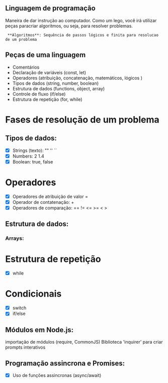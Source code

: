 ## Linguagem de programação 

Maneira de dar instrução ao computador.
Como um lego, você irá utilizar peças paracriar algoritmos, ou seja, para resolver problemas.

     **Algoritmos**: Sequência de passos lógicos e finita para resolucao de um problema

## Peças de uma linguagem

- Comentários
- Declaração de variáveis (const, let)
- Operadores (atribuição, concatenação, matemáticos, lógicos )
- Tipos de dados (string, number, boolean)
- Estrutura de dados (functions, object, array)
- Controle de fluxo (if/else)
- Estrutura de repetição (for, while)

# Fases de resolução de um problema




















## Tipos de dados:

- [x] Strings (texto): "" '' ``
- [x] Numbers: 2 1.4
- [x] Boolean: true, false

# Operadores

- [x] Operadores de atribuição de valor =
- [x] Operador de contatenação: +
- [x] Operadores de comparação: == != <= >= < >

## Estrutura de dados:

### Arrays:




























 # Estrutura de repetição

 - [x] while

 # Condicionais

 - [x] switch
 - [x] if/else

## Módulos em Node.js:

 importação de módulos (require, CommonJS)
 Biblioteca 'inquirer' para criar prompts interativos

 ## Programação assincrona e Promises:

 - [x] Uso de funções assincronas (async/await)








